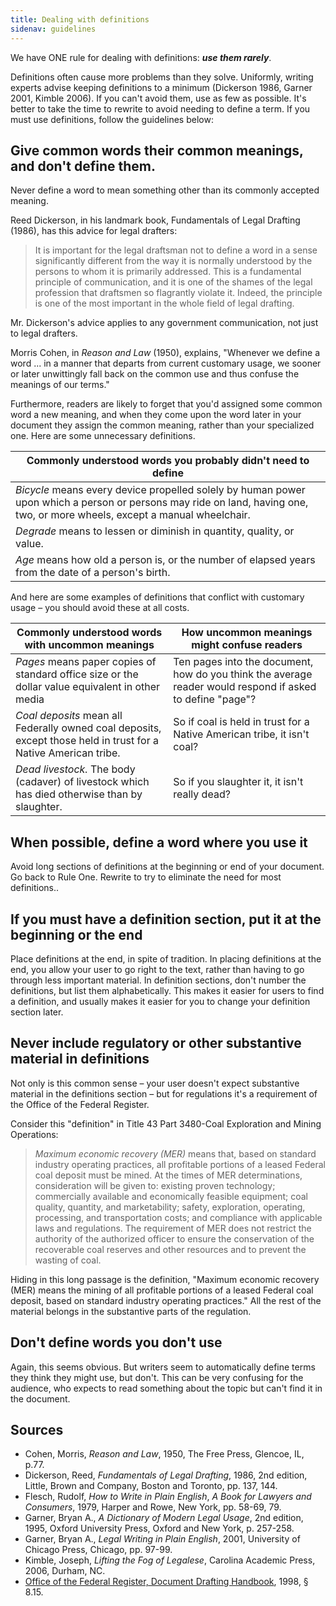 ```yaml
---
title: Dealing with definitions
sidenav: guidelines
---
```


We have ONE rule for dealing with definitions: _**use them rarely**_.

Definitions often cause more problems than they solve. Uniformly, writing experts advise keeping definitions to a minimum (Dickerson 1986, Garner 2001, Kimble 2006). If you can't avoid them, use as few as possible. It's better to take the time to rewrite to avoid needing to define a term. If you must use definitions, follow the guidelines below:

## Give common words their common meanings, and don't define them.

Never define a word to mean something other than its commonly accepted meaning.

Reed Dickerson, in his landmark book, Fundamentals of Legal Drafting (1986), has this advice for legal drafters:

> It is important for the legal draftsman not to define a word in a sense significantly different from the way it is normally understood by the persons to whom it is primarily addressed. This is a fundamental principle of communication, and it is one of the shames of the legal profession that draftsmen so flagrantly violate it. Indeed, the principle is one of the most important in the whole field of legal drafting.

Mr. Dickerson's advice applies to any government communication, not just to legal drafters.

Morris Cohen, in _Reason and Law_ (1950), explains, "Whenever we define a word ... in a manner that departs from current customary usage, we sooner or later unwittingly fall back on the common use and thus confuse the meanings of our terms."

Furthermore, readers are likely to forget that you'd assigned some common word a new meaning, and when they come upon the word later in your document they assign the common meaning, rather than your specialized one. Here are some unnecessary definitions.

| Commonly understood words you probably didn't need to define
| --------------------------------------------------------------------------------------------------------------------------------------------------------------------------
| _Bicycle_ means every device propelled solely by human power upon which a person or persons may ride on land, having one, two, or more wheels, except a manual wheelchair.
| _Degrade_ means to lessen or diminish in quantity, quality, or value.
| _Age_ means how old a person is, or the number of elapsed years from the date of a person's birth.

And here are some examples of definitions that conflict with customary usage – you should avoid these at all costs.

Commonly understood words with uncommon meanings                                                                | How uncommon meanings might confuse readers
--------------------------------------------------------------------------------------------------------------- | ---------------------------------------------------------------------------------------------------------
_Pages_ means paper copies of standard office size or the dollar value equivalent in other media                | Ten pages into the document, how do you think the average reader would respond if asked to define "page"?
_Coal deposits_ mean all Federally owned coal deposits, except those held in trust for a Native American tribe. | So if coal is held in trust for a Native American tribe, it isn't coal?
_Dead livestock._ The body (cadaver) of livestock which has died otherwise than by slaughter.                   | So if you slaughter it, it isn't really dead?

## When possible, define a word where you use it

Avoid long sections of definitions at the beginning or end of your document. Go back to Rule One. Rewrite to try to eliminate the need for most definitions..

## If you must have a definition section, put it at the beginning or the end

Place definitions at the end, in spite of tradition. In placing definitions at the end, you allow your user to go right to the text, rather than having to go through less important material. In definition sections, don't number the definitions, but list them alphabetically. This makes it easier for users to find a definition, and usually makes it easier for you to change your definition section later.

## Never include regulatory or other substantive material in definitions

Not only is this common sense – your user doesn't expect substantive material in the definitions section – but for regulations it's a requirement of the Office of the Federal Register.

Consider this "definition" in Title 43 Part 3480-Coal Exploration and Mining Operations:

> _Maximum economic recovery (MER)_ means that, based on standard industry operating practices, all profitable portions of a leased Federal coal deposit must be mined. At the times of MER determinations, consideration will be given to: existing proven technology; commercially available and economically feasible equipment; coal quality, quantity, and marketability; safety, exploration, operating, processing, and transportation costs; and compliance with applicable laws and regulations. The requirement of MER does not restrict the authority of the authorized officer to ensure the conservation of the recoverable coal reserves and other resources and to prevent the wasting of coal.

Hiding in this long passage is the definition, "Maximum economic recovery (MER) means the mining of all profitable portions of a leased Federal coal deposit, based on standard industry operating practices." All the rest of the material belongs in the substantive parts of the regulation.

## Don't define words you don't use

Again, this seems obvious. But writers seem to automatically define terms they think they might use, but don't. This can be very confusing for the audience, who expects to read something about the topic but can't find it in the document.

## Sources

- Cohen, Morris, _Reason and Law_, 1950, The Free Press, Glencoe, IL, p.77.
- Dickerson, Reed, _Fundamentals of Legal Drafting_, 1986, 2nd edition, Little, Brown and Company, Boston and Toronto, pp. 137, 144.
- Flesch, Rudolf, _How to Write in Plain English_, _A Book for Lawyers and Consumers_, 1979, Harper and Rowe, New York, pp. 58-69, 79.
- Garner, Bryan A., _A Dictionary of Modern Legal Usage_, 2nd edition, 1995, Oxford University Press, Oxford and New York, p. 257-258.
- Garner, Bryan A., _Legal Writing in Plain English_, 2001, University of Chicago Press, Chicago, pp. 97-99.
- Kimble, Joseph, _Lifting the Fog of Legalese_, Carolina Academic Press, 2006, Durham, NC.
- [Office of the Federal Register, Document Drafting Handbook](http://www.archives.gov/federal-register/write/handbook/ddh.pdf), 1998, § 8.15.
